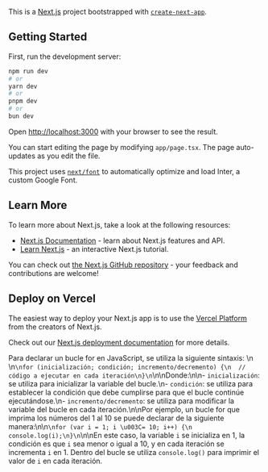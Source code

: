 This is a [Next.js](https://nextjs.org/) project bootstrapped with [`create-next-app`](https://github.com/vercel/next.js/tree/canary/packages/create-next-app).

## Getting Started

First, run the development server:

```bash
npm run dev
# or
yarn dev
# or
pnpm dev
# or
bun dev
```

Open [http://localhost:3000](http://localhost:3000) with your browser to see the result.

You can start editing the page by modifying `app/page.tsx`. The page auto-updates as you edit the file.

This project uses [`next/font`](https://nextjs.org/docs/basic-features/font-optimization) to automatically optimize and load Inter, a custom Google Font.

## Learn More

To learn more about Next.js, take a look at the following resources:

- [Next.js Documentation](https://nextjs.org/docs) - learn about Next.js features and API.
- [Learn Next.js](https://nextjs.org/learn) - an interactive Next.js tutorial.

You can check out [the Next.js GitHub repository](https://github.com/vercel/next.js/) - your feedback and contributions are welcome!

## Deploy on Vercel

The easiest way to deploy your Next.js app is to use the [Vercel Platform](https://vercel.com/new?utm_medium=default-template&filter=next.js&utm_source=create-next-app&utm_campaign=create-next-app-readme) from the creators of Next.js.

Check out our [Next.js deployment documentation](https://nextjs.org/docs/deployment) for more details.


Para declarar un bucle for en JavaScript, se utiliza la siguiente sintaxis: \n \n```\nfor (inicialización; condición; incremento/decremento) {\n  // código a ejecutar en cada iteración\n}\n```\n\nDonde:\n\n- `inicialización`: se utiliza para inicializar la variable del bucle.\n- `condición`: se utiliza para establecer la condición que debe cumplirse para que el bucle continúe ejecutándose.\n- `incremento/decremento`: se utiliza para modificar la variable del bucle en cada iteración.\n\nPor ejemplo, un bucle for que imprima los números del 1 al 10 se puede declarar de la siguiente manera:\n\n```\nfor (var i = 1; i \u003C= 10; i++) {\n  console.log(i);\n}\n```\n\nEn este caso, la variable `i` se inicializa en 1, la condición es que `i` sea menor o igual a 10, y en cada iteración se incrementa `i` en 1. Dentro del bucle se utiliza `console.log()` para imprimir el valor de `i` en cada iteración.